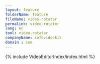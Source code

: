 ```yaml
---
layout: feature
folderName: feature
fileName: video-rotater
permalink: video-rotater
lang: en
tool: video-rotater
companyName: safevideokit
domain : com
---
```


{% include VideoEditorIndex/index.html %}

   